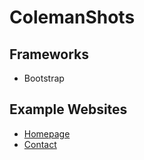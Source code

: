 # ColemanShots
## Frameworks
- Bootstrap

## Example Websites
- [Homepage](http://www.samhurdphotography.com)
- [Contact](https://meghanmehan.com/contact/)